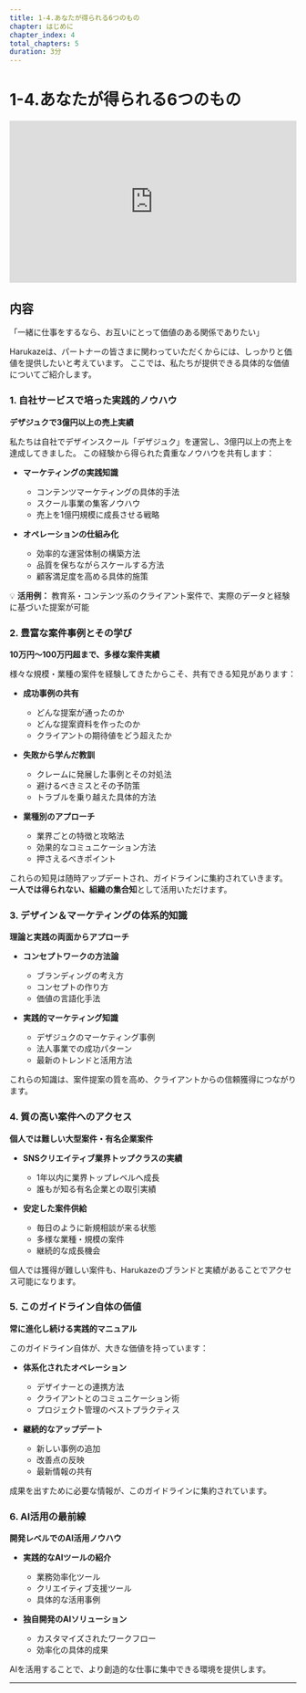 ```yaml
---
title: 1-4.あなたが得られる6つのもの
chapter: はじめに
chapter_index: 4
total_chapters: 5
duration: 3分
---
```


# 1-4.あなたが得られる6つのもの

<div style="position: relative; padding-bottom: 56.25%; height: 0;"><iframe src="https://www.loom.com/embed/f8c78ed5e5944935b5b6af3c113081ed?sid=03a10ca4-27e2-47cc-b967-77a23a04f546" frameborder="0" webkitallowfullscreen mozallowfullscreen allowfullscreen style="position: absolute; top: 0; left: 0; width: 100%; height: 100%;"></iframe></div>

## 内容

「一緒に仕事をするなら、お互いにとって価値のある関係でありたい」

Harukazeは、パートナーの皆さまに関わっていただくからには、しっかりと価値を提供したいと考えています。
ここでは、私たちが提供できる具体的な価値についてご紹介します。

### 1. 自社サービスで培った実践的ノウハウ

**デザジュクで3億円以上の売上実績**

私たちは自社でデザインスクール「デザジュク」を運営し、3億円以上の売上を達成してきました。
この経験から得られた貴重なノウハウを共有します：

- **マーケティングの実践知識**
  - コンテンツマーケティングの具体的手法
  - スクール事業の集客ノウハウ
  - 売上を1億円規模に成長させる戦略

- **オペレーションの仕組み化**
  - 効率的な運営体制の構築方法
  - 品質を保ちながらスケールする方法
  - 顧客満足度を高める具体的施策

💡 **活用例：** 教育系・コンテンツ系のクライアント案件で、実際のデータと経験に基づいた提案が可能

### 2. 豊富な案件事例とその学び

**10万円〜100万円超まで、多様な案件実績**

様々な規模・業種の案件を経験してきたからこそ、共有できる知見があります：

- **成功事例の共有**
  - どんな提案が通ったのか
  - どんな提案資料を作ったのか
  - クライアントの期待値をどう超えたか

- **失敗から学んだ教訓**
  - クレームに発展した事例とその対処法
  - 避けるべきミスとその予防策
  - トラブルを乗り越えた具体的方法

- **業種別のアプローチ**
  - 業界ごとの特徴と攻略法
  - 効果的なコミュニケーション方法
  - 押さえるべきポイント

これらの知見は随時アップデートされ、ガイドラインに集約されていきます。
**一人では得られない、組織の集合知**として活用いただけます。

### 3. デザイン＆マーケティングの体系的知識

**理論と実践の両面からアプローチ**

- **コンセプトワークの方法論**
  - ブランディングの考え方
  - コンセプトの作り方
  - 価値の言語化手法

- **実践的マーケティング知識**
  - デザジュクのマーケティング事例
  - 法人事業での成功パターン
  - 最新のトレンドと活用方法

これらの知識は、案件提案の質を高め、クライアントからの信頼獲得につながります。

### 4. 質の高い案件へのアクセス

**個人では難しい大型案件・有名企業案件**

- **SNSクリエイティブ業界トップクラスの実績**
  - 1年以内に業界トップレベルへ成長
  - 誰もが知る有名企業との取引実績

- **安定した案件供給**
  - 毎日のように新規相談が来る状態
  - 多様な業種・規模の案件
  - 継続的な成長機会

個人では獲得が難しい案件も、Harukazeのブランドと実績があることでアクセス可能になります。

### 5. このガイドライン自体の価値

**常に進化し続ける実践的マニュアル**

このガイドライン自体が、大きな価値を持っています：

- **体系化されたオペレーション**
  - デザイナーとの連携方法
  - クライアントとのコミュニケーション術
  - プロジェクト管理のベストプラクティス

- **継続的なアップデート**
  - 新しい事例の追加
  - 改善点の反映
  - 最新情報の共有

成果を出すために必要な情報が、このガイドラインに集約されています。

### 6. AI活用の最前線

**開発レベルでのAI活用ノウハウ**

- **実践的なAIツールの紹介**
  - 業務効率化ツール
  - クリエイティブ支援ツール
  - 具体的な活用事例

- **独自開発のAIソリューション**
  - カスタマイズされたワークフロー
  - 効率化の具体的成果

AIを活用することで、より創造的な仕事に集中できる環境を提供します。

---

